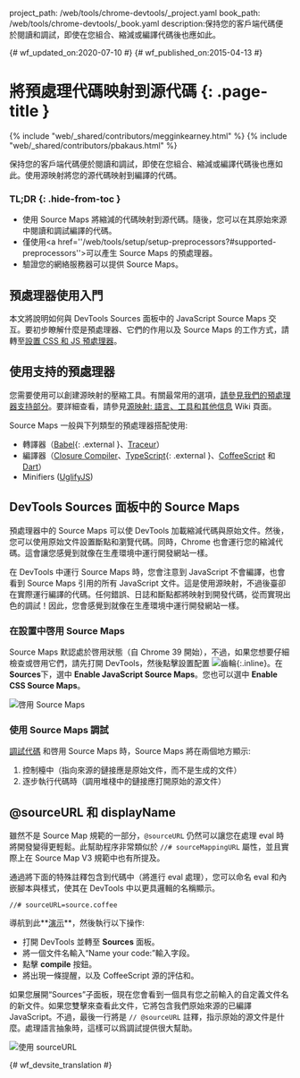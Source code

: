 project_path: /web/tools/chrome-devtools/_project.yaml
book_path: /web/tools/chrome-devtools/_book.yaml
description:保持您的客戶端代碼便於閱讀和調試，即使在您組合、縮減或編譯代碼後也應如此。

{# wf_updated_on:2020-07-10 #}
{# wf_published_on:2015-04-13 #}

# 將預處理代碼映射到源代碼 {: .page-title }

{% include "web/_shared/contributors/megginkearney.html" %}
{% include "web/_shared/contributors/pbakaus.html" %}

保持您的客戶端代碼便於閱讀和調試，即使在您組合、縮減或編譯代碼後也應如此。使用源映射將您的源代碼映射到編譯的代碼。


### TL;DR {: .hide-from-toc }
- 使用 Source Maps 將縮減的代碼映射到源代碼。隨後，您可以在其原始來源中閱讀和調試編譯的代碼。
- 僅使用<a href=''/web/tools/setup/setup-preprocessors?#supported-preprocessors''>可以產生 Source Maps 的預處理器</a>。
- 驗證您的網絡服務器可以提供 Source Maps。


## 預處理器使用入門

本文將說明如何與 DevTools Sources 面板中的 JavaScript Source Maps 交互。要初步瞭解什麼是預處理器、它們的作用以及 Source Maps 的工作方式，請轉至[設置 CSS 和 JS 預處理器](/web/tools/setup/setup-preprocessors?#debugging-and-editing-preprocessed-content)。

## 使用支持的預處理器

您需要使用可以創建源映射的壓縮工具。有關最常用的選項，[請參見我們的預處理器支持部分](/web/tools/setup/setup-preprocessors?#supported-preprocessors)。要詳細查看，請參見[源映射: 語言、工具和其他信息](https://github.com/ryanseddon/source-map/wiki/Source-maps:-languages,-tools-and-other-info) Wiki 頁面。

Source Maps 一般與下列類型的預處理器搭配使用:

* 轉譯器（[Babel](https://babeljs.io/){: .external }、[Traceur](https://github.com/google/traceur-compiler/wiki/Getting-Started)）
* 編譯器（[Closure Compiler](https://github.com/google/closure-compiler)、[TypeScript](http://www.typescriptlang.org/){: .external }、[CoffeeScript](http://coffeescript.org) 和 [Dart](https://www.dartlang.org)）
* Minifiers ([UglifyJS](https://github.com/mishoo/UglifyJS))

## DevTools Sources 面板中的 Source Maps

預處理器中的 Source Maps 可以使 DevTools 加載縮減代碼與原始文件。然後，您可以使用原始文件設置斷點和瀏覽代碼。同時，Chrome 也會運行您的縮減代碼。這會讓您感覺到就像在生產環境中運行開發網站一樣。

在 DevTools 中運行 Source Maps 時，您會注意到 JavaScript 不會編譯，也會看到 Source Maps 引用的所有 JavaScript 文件。這是使用源映射，不過後臺卻在實際運行編譯的代碼。任何錯誤、日誌和斷點都將映射到開發代碼，從而實現出色的調試！因此，您會感覺到就像在生產環境中運行開發網站一樣。

### 在設置中啓用 Source Maps

Source Maps 默認處於啓用狀態（自 Chrome 39 開始），不過，如果您想要仔細檢查或啓用它們，請先打開 DevTools，然後點擊設置配置 ![齒輪](imgs/gear.png){:.inline}。在 **Sources**下，選中 **Enable JavaScript Source Maps**。您也可以選中 **Enable CSS Source Maps**。

![啓用 Source Maps](imgs/source-maps.jpg)

### 使用 Source Maps 調試

[調試代碼](/web/tools/chrome-devtools/debug/breakpoints/step-code) 和啓用 Source Maps 時，Source Maps 將在兩個地方顯示:

1. 控制檯中（指向來源的鏈接應是原始文件，而不是生成的文件）
2. 逐步執行代碼時（調用堆棧中的鏈接應打開原始的源文件）

## @sourceURL 和 displayName

雖然不是 Source Map 規範的一部分，`@sourceURL` 仍然可以讓您在處理 eval 時將開發變得更輕鬆。此幫助程序非常類似於 `//# sourceMappingURL` 屬性，並且實際上在 Source Map V3 規範中也有所提及。

通過將下面的特殊註釋包含到代碼中（將進行 eval 處理），您可以命名 eval 和內嵌腳本與樣式，使其在 DevTools 中以更具邏輯的名稱顯示。

`//# sourceURL=source.coffee`

導航到此**[演示](http://www.thecssninja.com/demo/source_mapping/compile.html)**，然後執行以下操作:


* 打開 DevTools 並轉至 **Sources** 面板。
* 將一個文件名輸入“Name your code:”輸入字段。
* 點擊 **compile** 按鈕。
* 將出現一條提醒，以及 CoffeeScript 源的評估和。

如果您展開“Sources”子面板，現在您會看到一個具有您之前輸入的自定義文件名的新文件。如果您雙擊來查看此文件，它將包含我們原始來源的已編譯 JavaScript。不過，最後一行將是 `// @sourceURL` 註釋，指示原始的源文件是什麼。處理語言抽象時，這樣可以爲調試提供很大幫助。

![使用 sourceURL](imgs/coffeescript.jpg)




{# wf_devsite_translation #}
